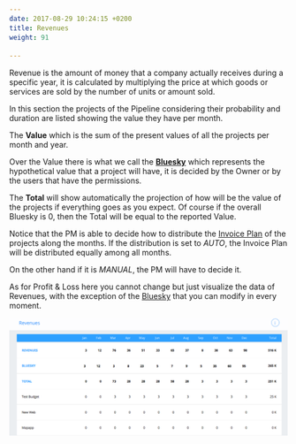 ```yaml
---
date: 2017-08-29 10:24:15 +0200
title: Revenues
weight: 91

---
```



Revenue is the amount of money that a company actually receives during a specific year, it is calculated by multiplying the price at which goods or services are sold by the number of units or amount sold.

In this section the projects of the Pipeline considering their probability and duration are listed showing the value they have per month.

The **Value** which is the sum of the present values of all the projects per month and year.

Over the Value there is what we call the **[Bluesky](http://support.wethod.com/glossary/index/#bluesky)** which represents the hypothetical value that a project will have, it is decided by the Owner or by the users that have the permissions.

The **Total** will show automatically the projection of how will be the value of the projects if everything goes as you expect. Of course if the overall Bluesky is 0, then the Total will be equal to the reported Value.

Notice that the PM is able to decide how to distribute the [Invoice Plan](http://support.wethod.com/pipeline/index/#invoice-plan) of the projects along the months. If the distribution is set to *AUTO*, the Invoice Plan will be distributed equally among all months.

On the other hand if it is *MANUAL*, the PM will have to decide it.

As for Profit & Loss here you cannot change but just visualize the data of Revenues, with the exception of the [Bluesky](http://support.wethod.com/glossary/index/#bluesky) that you can modify in every moment.

![](/uploads/2017/08/29/Reveues%20.png)

